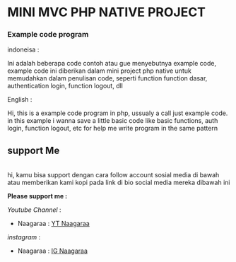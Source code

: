<!-- title -->

# MINI MVC PHP NATIVE PROJECT


### Example code program

<!-- Description -->
<p>indoneisa : </p>
<p>Ini adalah beberapa code contoh atau gue menyebutnya example code, example code ini diberikan dalam mini project php native untuk memudahkan dalam penulisan code, seperti function function dasar, authentication login, function logout, dll </p>


<p>English : </p>
<p>Hi, this is a example code program in php, ussualy a call just example code. in this example i wanna save a little basic code like basic functions, auth login, function logout, etc for help me write program in the same pattern</p>

## support Me
<br>
<!-- description -->
hi, kamu bisa support dengan cara follow account sosial media di bawah atau memberikan kami kopi pada link di bio social media mereka dibawah ini
<br>

<!-- Links -->
**Please support me :**

*Youtube Channel* : 

* Naagaraa : [ YT Naagaraa ](https://www.youtube.com/channel/UCYsZhw6Mlk23Q-nUPP9t1YA?view_as=subscriber)

 *instagram* : 
 
* Naagaraa : [ IG Naagaraa ](https://www.instagram.com/naagaraa/)


